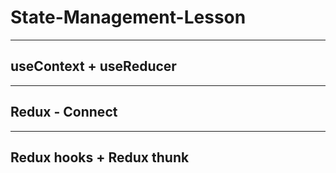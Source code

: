 # State-Management-Lesson

---

## useContext + useReducer

---

## Redux - Connect

---

## Redux hooks + Redux thunk

